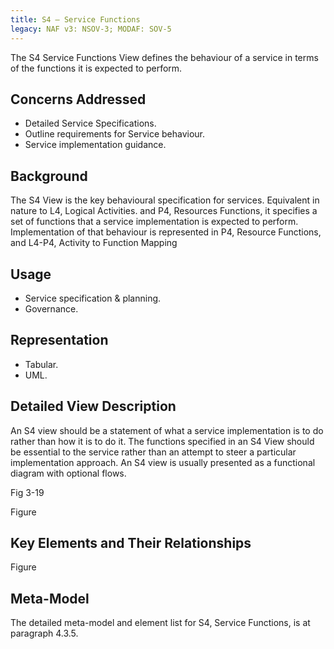 ```yaml
---
title: S4 – Service Functions
legacy: NAF v3: NSOV-3; MODAF: SOV-5
---
```


The S4 Service Functions View defines the behaviour of a service in terms of the
functions it is expected to perform.

## Concerns Addressed

* Detailed Service Specifications.
* Outline requirements for Service behaviour.
* Service implementation guidance.

## Background

The S4 View is the key behavioural specification for services. Equivalent in nature to
L4, Logical Activities. and P4, Resources Functions, it specifies a set of functions that
a service implementation is expected to perform. Implementation of that behaviour is
represented in P4, Resource Functions, and L4-P4, Activity to Function Mapping

## Usage

* Service specification & planning.
* Governance.

## Representation

* Tabular.
* UML.

## Detailed View Description

An S4 view should be a statement of what a service implementation is to do rather
than how it is to do it. The functions specified in an S4 View should be essential to
the service rather than an attempt to steer a particular implementation approach. An
S4 view is usually presented as a functional diagram with optional flows.

Fig 3-19

Figure


## Key Elements and Their Relationships

Figure

## Meta-Model

The detailed meta-model and element list for S4, Service Functions, is at paragraph
4.3.5.

